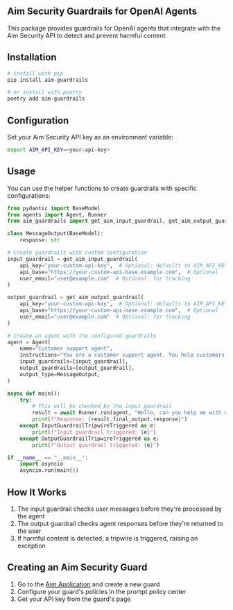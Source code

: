 ## Aim Security Guardrails for OpenAI Agents
This package provides guardrails for OpenAI agents that integrate with the Aim Security API to detect and prevent harmful content.

## Installation

```bash
# install with pip
pip install aim-guardrails

# or install with poetry
poetry add aim-guardrails
```

## Configuration
Set your Aim Security API key as an environment variable:

```bash
export AIM_API_KEY=<your-api-key>
```

## Usage

You can use the helper functions to create guardrails with specific configurations:

```python
from pydantic import BaseModel
from agents import Agent, Runner
from aim_guardrails import get_aim_input_guardrail, get_aim_output_guardrail

class MessageOutput(BaseModel):
    response: str

# Create guardrails with custom configuration
input_guardrail = get_aim_input_guardrail(
    api_key="your-custom-api-key",  # Optional: defaults to AIM_API_KEY env var
    api_base="https://your-custom-api-base.example.com",  # Optional
    user_email="user@example.com"  # Optional: for tracking
)

output_guardrail = get_aim_output_guardrail(
    api_key="your-custom-api-key",  # Optional: defaults to AIM_API_KEY env var
    api_base="https://your-custom-api-base.example.com",  # Optional
    user_email="user@example.com"  # Optional: for tracking
)

# Create an agent with the configured guardrails
agent = Agent(
    name="Customer support agent",
    instructions="You are a customer support agent. You help customers with their questions.",
    input_guardrails=[input_guardrail],
    output_guardrails=[output_guardrail],
    output_type=MessageOutput,
)

async def main():
    try:
        # This will be checked by the input guardrail
        result = await Runner.run(agent, "Hello, can you help me with my question?")
        print(f"Response: {result.final_output.response}")
    except InputGuardrailTripwireTriggered as e:
        print(f"Input guardrail triggered: {e}")
    except OutputGuardrailTripwireTriggered as e:
        print(f"Output guardrail triggered: {e}")

if __name__ == "__main__":
    import asyncio
    asyncio.run(main())
```

## How It Works

1. The input guardrail checks user messages before they're processed by the agent
2. The output guardrail checks agent responses before they're returned to the user
3. If harmful content is detected, a tripwire is triggered, raising an exception

## Creating an Aim Security Guard

1. Go to the [Aim Application](https://app.aim.security) and create a new guard
2. Configure your guard's policies in the prompt policy center
3. Get your API key from the guard's page




